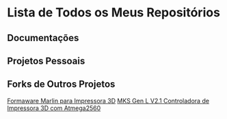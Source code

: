# Lista de Todos os Meus Repositórios


## Documentações


## Projetos Pessoais


## Forks de Outros Projetos
[Formaware Marlin para Impressora 3D](https://github.com/edilsoncorrea/Marlin)
[MKS Gen L V2.1 Controladora de Impressora 3D com Atmega2560](https://github.com/edilsoncorrea/mksgenlv21)
